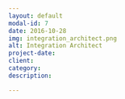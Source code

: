 ```yaml
---
layout: default
modal-id: 7
date: 2016-10-28
img: integration_architect.png
alt: Integration Architect
project-date: 
client: 
category: 
description: 

---
```

